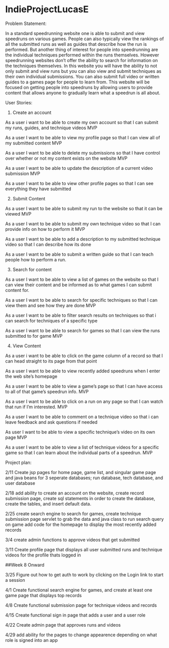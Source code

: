 # IndieProjectLucasE

Problem Statement:

In a standard speedrunning website one is able to submit and view speedruns on various games. People can also typically view the rankings of all the submitted runs as well as guides that describe how the run is performed. But another thing of interest for people into speedrunning are the individual techniques performed within the runs themselves. However speedrunning websites don’t offer the ability to search for information on the techniques themselves. In this website you will have the ability to not only submit and view runs but you can also view and submit techniques as their own individual submissions. You can also submit full video or written guides to a games page for people to learn from. This website will be focused on getting people into speedruns by allowing users to provide content that allows anyone to gradually learn what a speedrun is all about. 

User Stories:

1. Create an account 

As a user i want to be able to create my own account so that I can submit my runs, guides, and technique videos MVP

As a user I want to be able to view my profile page so that I can view all of my submitted content MVP

As a user I want to be able to delete my submissions so that I have control over whether or not my content exists on the website MVP

As a user I want to be able to update the description of a current video submission MVP

As a user I want to be able to view other profile pages so that I can see everything they have submitted

2. Submit Content

As a user I want to be able to submit my run to the website so that it can be viewed MVP

As a user I want to be able to submit my own technique video so that I can provide info on how  to perform it MVP

As a user I want to be able to add a description to my submitted technique video so that I can describe how its done

As a user I want to be able to submit a written guide so that I can teach people how to perform a run.

3. Search for content

As a user I want to be able to view a list of games on the website so that I can view their content and be informed as to what games I can submit content for.

As a user I want to be able to search for specific techniques so that I can view them and see how they are done MVP

As a user I want to be able to filter search results on techniques so that i can search for techniques of a specific type

As a user I want to be able to search for games so that I can view the runs submitted to for game MVP 

4. View Content

As a user i want to be able to click on the game column of a record so that I can head straight to its page from that point

As a user I want to be able to view recently added speedruns when I enter the web site’s homepage 

As a user I want to be able to view a game’s page so that I can have access to all of that game’s speedrun info. MVP

As a user I want to be able to click on a run on any page so that I can watch that run if I’m interested. MVP

As a user I want to be able to comment on a technique video so that i can leave feedback and ask questions if needed

As user I want to be able to view a specific technique’s video on its own page MVP

As a user I want to be able to view a list of technique videos for a specific game so that I can learn about the individual parts of a speedrun. MVP


Project plan:

2/11  Create jsp pages for home page, game list, and singular game page and java beans for 3 seperate databases;
run database, tech database, and user database

2/18 add ability to create an account on the website, create record submission page,
create sql statements in order to create the database, create the tables, and insert default data.

2/25  create search engine to search for games, create technique submission page servlet to grab the data and java class to run search query on game add code for the homepage
to display the most recently added records

3/4 create admin functions to approve videos that get submitted

3/11 Create profile page that displays all user submitted runs and technique videos
for the profile thats logged in

##Week 8 Onward

3/25 Figure out how to get auth to work by clicking on the Login link to start a session

4/1 Create functional search engine for games, and create at least one game page that displays top records

4/8 Create functional submission page for technique videos and records

4/15 Create functional sign in page that adds a user and a user role

4/22 Create admin page that approves runs and videos

4/29 add ability for the pages to change appearence depending on what role is signed into an app



